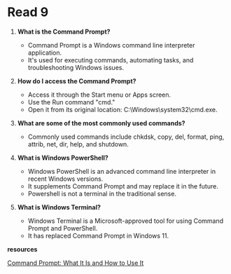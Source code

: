 # Read 9

1. **What is the Command Prompt?**
   - Command Prompt is a Windows command line interpreter application.
   - It's used for executing commands, automating tasks, and troubleshooting Windows issues.

2. **How do I access the Command Prompt?**
   - Access it through the Start menu or Apps screen.
   - Use the Run command "cmd."
   - Open it from its original location: C:\Windows\system32\cmd.exe.

3. **What are some of the most commonly used commands?**
   - Commonly used commands include chkdsk, copy, del, format, ping, attrib, net, dir, help, and shutdown.

4. **What is Windows PowerShell?**
   - Windows PowerShell is an advanced command line interpreter in recent Windows versions.
   - It supplements Command Prompt and may replace it in the future.
   - Powershell is not a terminal in the traditional sense.

5. **What is Windows Terminal?**
   - Windows Terminal is a Microsoft-approved tool for using Command Prompt and PowerShell.
   - It has replaced Command Prompt in Windows 11.

**resources**

[Command Prompt: What It Is and How to Use It](https://www.lifewire.com/command-prompt-2625840)
